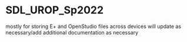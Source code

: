 # SDL_UROP_Sp2022
mostly for storing E+ and OpenStudio files across devices
will update as necessary/add additional documentation as necessary
